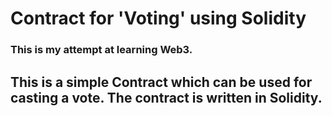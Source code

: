 # Contract for 'Voting' using Solidity


### This is my attempt at learning Web3.

## This is a simple Contract which can be used for casting a vote. The contract is written in Solidity. 
